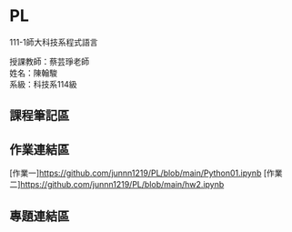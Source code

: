 # PL
111-1師大科技系程式語言

授課教師：蔡芸琤老師  
姓名：陳翰駿  
系級：科技系114級  
## 課程筆記區  
## 作業連結區
 [作業一]https://github.com/junnn1219/PL/blob/main/Python01.ipynb
 [作業二]https://github.com/junnn1219/PL/blob/main/hw2.ipynb
## 專題連結區
